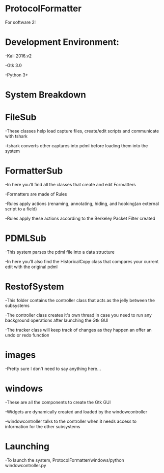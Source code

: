 # ProtocolFormatter
For software 2!


# Development Environment:

-Kali 2016.v2

-Gtk 3.0

-Python 3+
 
# System Breakdown

# FileSub

-These classes help load capture files, create/edit scripts and communicate with tshark 

-tshark converts other captures into pdml before loading them into the system

# FormatterSub

-In here you'll find all the classes that create and edit Formatters 

-Formatters are made of Rules 

-Rules apply actions (renaming, annotating, hiding, and hooking(an external script to a field)

-Rules apply these actions according to the Berkeley Packet Filter created

# PDMLSub

-This system parses the pdml file into a data structure 

-In here you'll also find the HistoricalCopy class that compares your current edit with the original pdml

# RestofSystem

-This folder contains the controller class that acts as the jelly between the subsystems 

-The controller class creates it's own thread in case you need to run any background operations after launching the Gtk GUI

-The tracker class will keep track of changes as they happen an offer an undo or redo function 

# images

-Pretty sure I don't need to say anything here... 

# windows

-These are all the components to create the Gtk GUI

-Widgets are dynamically created and loaded by the windowcontroller 

-windowcontroller talks to the controller when it needs access to information for the other subsystems 
 
# Launching

-To launch the system, ProtocolFormatter/windows/python windowcontroller.py
 
